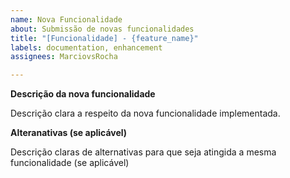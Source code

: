 ```yaml
---
name: Nova Funcionalidade
about: Submissão de novas funcionalidades
title: "[Funcionalidade] - {feature_name}"
labels: documentation, enhancement
assignees: MarciovsRocha

---
```


**Descrição da nova funcionalidade**

Descrição clara a respeito da nova funcionalidade implementada.

**Alteranativas (se aplicável)**

Descrição claras de alternativas para que seja atingida a mesma funcionalidade (se aplicável)

